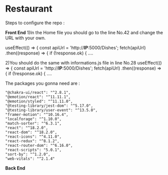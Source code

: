 # Restaurant

Steps to configure the repo : 

**Front End**
1)In the Home file you should go to the line No.42 and change the URL with your own.

  useEffect(() => {
    const apiUrl = 'http://**IP**:5000/Dishes';
    fetch(apiUrl)
      .then((response) => {
        if (!response.ok) { ....

2)You should do the same with informations.js file in line No.28 
          useEffect(() => {
            const apiUrl = 'http://**IP**:5000/Dishes';
            fetch(apiUrl)
              .then((response) => {
                if (!response.ok) { ....

                
The packages you gonna need are : 

    "@chakra-ui/react": "^2.8.1",
    "@emotion/react": "^11.11.1",
    "@emotion/styled": "^11.11.0",
    "@testing-library/jest-dom": "^5.17.0",
    "@testing-library/user-event": "^13.5.0",
    "framer-motion": "^10.16.4",
    "localforage": "^1.10.0",
    "match-sorter": "^6.3.1",
    "react": "^18.2.0",
    "react-dom": "^18.2.0",
    "react-icons": "^4.11.0",
    "react-redux": "^8.1.2",
    "react-router-dom": "^6.16.0",
    "react-scripts": "5.0.1",
    "sort-by": "^1.2.0",
    "web-vitals": "^2.1.4"

**Back End**


